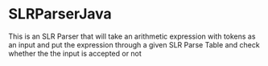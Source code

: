 # SLRParserJava
This is an SLR Parser that will take an arithmetic expression with tokens as an input and put the expression through a given SLR Parse Table and check whether the the input is accepted or not 
